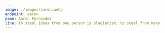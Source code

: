 ```yaml
---
image: ./images/aaron.webp
endpoint: aaron
name: Aaron Fernandes
line: To steal ideas from one person is plagiarism; to steal from many is research.
---
```

